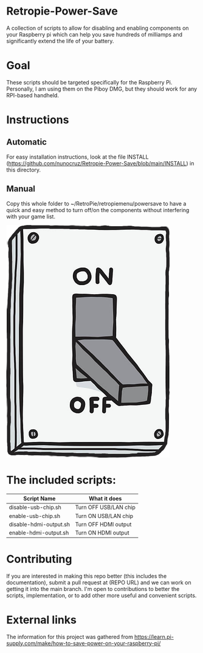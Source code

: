 # Retropie-Power-Save
A collection of scripts to allow for disabling and enabling components on your Raspberry pi which can help you save hundreds of milliamps and significantly extend the life of your battery.

# Goal
These scripts should be targeted specifically for the Raspberry Pi. Personally, I am using them on the Piboy DMG, but they should work for any RPI-based handheld.

# Instructions
## Automatic
For easy installation instructions, look at the file INSTALL (https://github.com/nunocruz/Retropie-Power-Save/blob/main/INSTALL) in this directory.

## Manual
Copy this whole folder to ~/RetroPie/retropiemenu/powersave to have a quick and easy method to turn off/on the components without interfering with your game list. 

![Image of the power save folder this script adds in RetroPie's EmulationStation Menu](https://raw.githubusercontent.com/nunocruz/Retropie-Power-Save/main/on-off-switch.png)

# The included scripts:

| Script Name               | What it does              |
| --- | --- |
|disable-usb-chip.sh        | Turn OFF USB/LAN chip         |
|enable-usb-chip.sh         | Turn ON USB/LAN chip          |
|disable-hdmi-output.sh     | Turn OFF HDMI output      |
|enable-hdmi-output.sh      | Turn ON HDMI output       |

# Contributing
If you are interested in making this repo better (this includes the documentation), submit a pull request at (REPO URL) and we can work on getting it into the main branch. I'm open to contributions to better the scripts, implementation, or to add other more useful and convenient scripts.

# External links
The information for this project was gathered from https://learn.pi-supply.com/make/how-to-save-power-on-your-raspberry-pi/